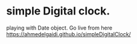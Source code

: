 # simple Digital clock.
playing with Date object.
Go live from here
https://ahmedelgaidi.github.io/simpleDigitalClock/
